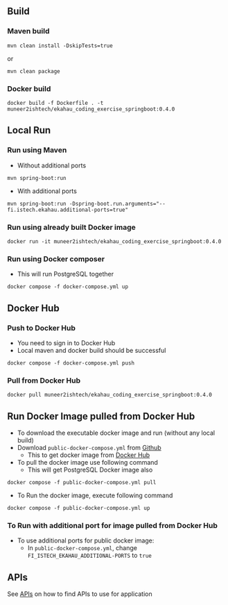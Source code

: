 
## Build
### Maven build
```
mvn clean install -DskipTests=true
```
or

```
mvn clean package
```

### Docker build
```
docker build -f Dockerfile . -t muneer2ishtech/ekahau_coding_exercise_springboot:0.4.0
```

## Local Run
### Run using Maven
- Without additional ports

```
mvn spring-boot:run
```

- With additional ports

```
mvn spring-boot:run -Dspring-boot.run.arguments="--fi.istech.ekahau.additional-ports=true"
```

### Run using already built Docker image
```
docker run -it muneer2ishtech/ekahau_coding_exercise_springboot:0.4.0
```

### Run using Docker composer
- This will run PostgreSQL together

```
docker compose -f docker-compose.yml up

```

## Docker Hub
### Push to Docker Hub
- You need to sign in to Docker Hub
- Local maven and docker build should be successful

```
docker compose -f docker-compose.yml push

```

### Pull from Docker Hub
```
docker pull muneer2ishtech/ekahau_coding_exercise_springboot:0.4.0
```

## Run Docker Image pulled from Docker Hub
- To download the executable docker image and run (without any local build)
- Download `public-docker-compose.yml` from [Github](https://github.com/muneer2ishtech/ekahau-coding-exercise)
  - This to get docker image from [Docker Hub](https://hub.docker.com/repository/docker/muneer2ishtech/ekahau_coding_exercise_springboot)
- To pull the docker image use following command
  - This will get PostgreSQL Docker image also

```
docker compose -f public-docker-compose.yml pull
```

- To Run the docker image, execute following command

```
docker compose -f public-docker-compose.yml up
```

### To Run with additional port for image pulled from Docker Hub
- To use additional ports for public docker image:
  - In `public-docker-compose.yml`, change `FI_ISTECH_EKAHAU_ADDITIONAL-PORTS` to `true`


## APIs
See [APIs](./README.md#APIs) on how to find APIs to use for application
